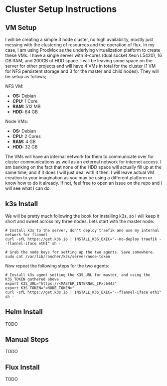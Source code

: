 # Cluster Setup Instructions

## VM Setup

I will be creating a simple 3 node cluster, no high availability, mostly just messing with the clustering of resources and the operation of flux. In my case, I am using ProxMox as the underlying virtualization platform to create these VMs. I have a single server with 8-cores (dual socket Xeon L5420), 16 GB RAM, and 200GB of HDD space. I will be leaving some space on the server for other projects and will have 4 VMs in total for the cluster (1 VM for NFS persistent storage and 3 for the master and child nodes). They will be setup as follows; 

NFS VM: 
* **OS:** Debian
* **CPU:** 1 Core
* **RAM:** 512 MB
* **HDD:** 64 GB

Node VMs: 
* **OS:** Debian
* **CPU:** 2 Cores
* **RAM:** 4 GB
* **HDD:** 32 GB

The VMs will have an internal network for them to communicate over for cluster communications as well as an external network for internet access. I am banking on the fact that none of the HDD space will actually fill up at the same time, and if it does I will just deal with it then. I will leave actual VM creation to your imagination as you may be using a different platform or know how to do it already. If not, feel free to open an issue on the repo and I will see what I can do. 

## k3s Install

We will be pretty much following the book for installing k3s, so I will keep it short and sweet across my three nodes. Lets start with the master node: 

```
# Install k3s to the server, don't deploy traefik and use my internal network for flannel
curl -sfL https://get.k3s.io | INSTALL_K3S_EXEC="--no-deploy traefik --flannel-iface eth1" sh -

# Grab the node keys for setting up the two agents. Save somewhere.
sudo cat /var/lib/rancher/k3s/server/node-token
```

Now repeat the following steps for the two agents:

```
# Install k3s agent setting the K3S_URL for master, and using the K3S_TOKEN gathered above
export K3S_URL="https://<MASTER_INTERNAL_IP>:6443"
export K3S_TOKEN="<NODE_TOKEN>"
curl -sfL https://get.k3s.io | INSTALL_K3S_EXEC="--flannel-iface eth1" sh -
```

## Helm Install

TODO

## Manual Steps

TODO

## Flux Install

TODO
